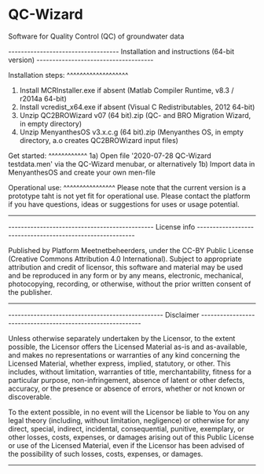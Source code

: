 # QC-Wizard
Software for Quality Control (QC) of groundwater data


----------------------------------- Installation and instructions (64-bit version) -------------------------------------

Installation steps:
^^^^^^^^^^^^^^^^^^^
1) Install MCRInstaller.exe if absent 	        (Matlab Compiler Runtime, v8.3 / r2014a 64-bit)
2) Install vcredist_x64.exe if absent           (Visual C Redistributables, 2012 64-bit)
3) Unzip QC2BROWizard v07 (64 bit).zip          (QC- and BRO Migration Wizard, in empty directory)
4) Unzip MenyanthesOS v3.x.c.g (64 bit).zip     (Menyanthes OS, in empty directory, a.o creates QC2BROWizard input files)

Get started:
^^^^^^^^^^^^
1a) Open file '2020-07-28 QC-Wizard testdata.men' via the QC-Wizard menubar, or alternatively
1b) Import data in MenyanthesOS and create your own men-file

Operational use:
^^^^^^^^^^^^^^^^
Please note that the current version is a prototype taht is not yet fit for operational use. Please contact the platform 
if you have questions, ideas or suggestions for uses or usage potential.

------------------------------------------------------------------------------------------------------------------------

----------------------------------------------  License info  ----------------------------------------------------------

Published by Platform Meetnetbeheerders, under the CC-BY Public License (Creative Commons Attribution 4.0 International).
Subject to appropriate attribution and credit of licensor, this software and material may be used and be reproduced in 
any form or by any means, electronic, mechanical, photocopying, recording, or otherwise, without the prior written 
consent  of the publisher.

-------------------------------------------------------------------------------------------------------------------------

-------------------------------------------------  Disclaimer -----------------------------------------------------------

Unless otherwise separately undertaken by the Licensor, to the extent possible, the Licensor offers the Licensed Material
as-is and as-available, and makes no representations or warranties of any kind concerning the Licensed Material, 
whether express, implied, statutory, or other. This includes, without limitation, warranties of title, merchantability, 
fitness for a particular purpose, non-infringement, absence of latent or other defects, accuracy, or the presence or 
absence of errors, whether or not known or discoverable. 

To the extent possible, in no event will the Licensor be liable to You on any legal theory (including, without limitation, 
negligence) or otherwise for any direct, special, indirect, incidental, consequential, punitive, exemplary, or other losses, 
costs, expenses, or damages arising out of this Public License or use of the Licensed Material, even if the Licensor has
been advised of the possibility of such losses, costs, expenses, or damages. 

-------------------------------------------------------------------------------------------------------------------------